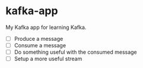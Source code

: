 # kafka-app
My Kafka app for learning Kafka.

- [ ] Produce a message
- [ ] Consume a message
- [ ] Do something useful with the consumed message
- [ ] Setup a more useful stream
